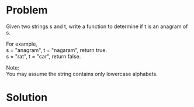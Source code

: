# Problem  
Given two strings s and t, write a function to determine if t is an anagram of s.  

For example,  
s = "anagram", t = "nagaram", return true.  
s = "rat", t = "car", return false.  

Note:  
You may assume the string contains only lowercase alphabets.  

# Solution  
